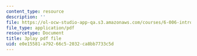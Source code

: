 ```yaml
---
content_type: resource
description: ''
file: https://ol-ocw-studio-app-qa.s3.amazonaws.com/courses/6-006-introduction-to-algorithms-fall-2011/e0e15581a79266c52032ca8bb7733c5d_HtSuA80QTyo.pdf
file_type: application/pdf
resourcetype: Document
title: 3play pdf file
uid: e0e15581-a792-66c5-2032-ca8bb7733c5d
---
```

